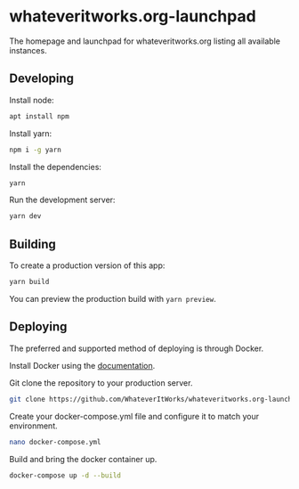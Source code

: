 # whateveritworks.org-launchpad

The homepage and launchpad for whateveritworks.org listing all available instances.

## Developing

Install node:

```bash
apt install npm
```

Install yarn:

```bash
npm i -g yarn
```

Install the dependencies:

```bash
yarn
```

Run the development server:

```bash
yarn dev
```

## Building

To create a production version of this app:

```bash
yarn build
```

You can preview the production build with `yarn preview`.

## Deploying

The preferred and supported method of deploying is through Docker.

Install Docker using the [documentation](https://docs.docker.com/get-docker/).

Git clone the repository to your production server.

```bash
git clone https://github.com/WhateverItWorks/whateveritworks.org-launchpad.git
```

Create your docker-compose.yml file and configure it to match your environment.

```bash
nano docker-compose.yml
```

Build and bring the docker container up.

```bash
docker-compose up -d --build
```
